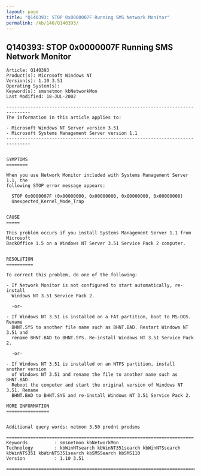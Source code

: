 ```yaml
---
layout: page
title: "Q140393: STOP 0x0000007F Running SMS Network Monitor"
permalink: /kb/140/Q140393/
---
```


## Q140393: STOP 0x0000007F Running SMS Network Monitor

	Article: Q140393
	Product(s): Microsoft Windows NT
	Version(s): 1.10 3.51
	Operating System(s): 
	Keyword(s): smsnetmon kbNetworkMon
	Last Modified: 18-JUL-2002
	
	-------------------------------------------------------------------------------
	The information in this article applies to:
	
	- Microsoft Windows NT Server version 3.51 
	- Microsoft Systems Management Server version 1.1 
	-------------------------------------------------------------------------------
	
	
	SYMPTOMS
	========
	
	When you use Network Monitor included with Systems Management Server 1.1, the
	following STOP error message appears:
	
	  STOP 0x0000007F (0x00000000, 0x00000000, 0x00000000, 0x00000000)
	  Unexpected_Kernel_Mode_Trap
	
	
	CAUSE
	=====
	
	This problem occurs if you install Systems Management Server 1.1 from Microsoft
	BackOffice 1.5 on a Windows NT Server 3.51 Service Pack 2 computer.
	
	
	RESOLUTION
	==========
	
	To correct this problem, do one of the following:
	
	- If Network Monitor is not configured to start automatically, re- install
	  Windows NT 3.51 Service Pack 2.
	
	  -or-
	
	- If Windows NT 3.51 is installed on a FAT partition, boot to MS-DOS. Rename
	  BHNT.SYS to another file name such as BHNT.BAD. Restart Windows NT 3.51 and
	  rename BHNT.BAD to BHNT.SYS. Re-install Windows NT 3.51 Service Pack 2.
	
	  -or-
	
	- If Windows NT 3.51 is installed on an NTFS partition, install another version
	  of Windows NT 3.51 and rename the file to another name such as BHNT.BAD.
	  Reboot the computer and start the original version of Windows NT 3.51. Rename
	  BHNT.BAD to BHNT.SYS and re-install Windows NT 3.51 Service Pack 2.
	
	MORE INFORMATION
	================
	
	
	Additional query words: netmon 3.50 prodnt prodsms
	
	======================================================================
	Keywords          : smsnetmon kbNetworkMon 
	Technology        : kbWinNTsearch kbWinNT351search kbWinNTSsearch kbWinNTS351 kbWinNTS351search kbSMSSearch kbSMS110
	Version           : 1.10 3.51
	
	=============================================================================
	
